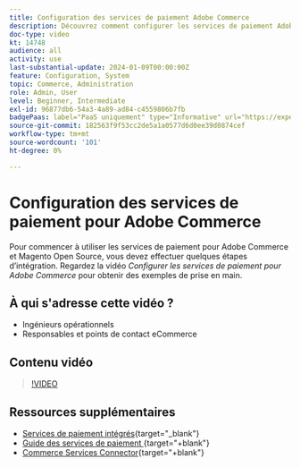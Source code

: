 ```yaml
---
title: Configuration des services de paiement Adobe Commerce
description: Découvrez comment configurer les services de paiement Adobe Commerce.
doc-type: video
kt: 14748
audience: all
activity: use
last-substantial-update: 2024-01-09T00:00:00Z
feature: Configuration, System
topic: Commerce, Administration
role: Admin, User
level: Beginner, Intermediate
exl-id: 96877db6-54a3-4a89-ad84-c4559806b7fb
badgePaas: label="PaaS uniquement" type="Informative" url="https://experienceleague.adobe.com/fr/docs/commerce/user-guides/product-solutions" tooltip="S’applique uniquement aux projets Adobe Commerce on Cloud (infrastructure PaaS gérée par Adobe) et aux projets On-premise."
source-git-commit: 182563f9f53cc2de5a1a0577d6d0ee39d0874cef
workflow-type: tm+mt
source-wordcount: '101'
ht-degree: 0%

---
```


# Configuration des services de paiement pour Adobe Commerce

Pour commencer à utiliser les services de paiement pour Adobe Commerce et Magento Open Source, vous devez effectuer quelques étapes d’intégration. Regardez la vidéo _Configurer les services de paiement pour Adobe Commerce_ pour obtenir des exemples de prise en main.

## À qui s&#39;adresse cette vidéo ?

- Ingénieurs opérationnels
- Responsables et points de contact eCommerce

## Contenu vidéo

>[!VIDEO](https://video.tv.adobe.com/v/3425957?learn=on)

## Ressources supplémentaires

- [Services de paiement intégrés](https://experienceleague.adobe.com/docs/commerce-merchant-services/payment-services/get-started/onboard.html?lang=fr){target="_blank"}
- [ Guide des services de paiement ](https://experienceleague.adobe.com/docs/commerce-merchant-services/payment-services/guide-overview.html?lang=fr){target="+blank"}
- [Commerce Services Connector](https://experienceleague.adobe.com/docs/commerce-merchant-services/user-guides/integration-services/saas.html?lang=fr){target="+blank"}
